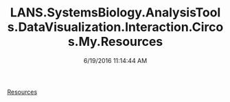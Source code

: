 ﻿---
title: LANS.SystemsBiology.AnalysisTools.DataVisualization.Interaction.Circos.My.Resources
date: 6/19/2016 11:14:44 AM
---

[Resources](T-LANS.SystemsBiology.AnalysisTools.DataVisualization.Interaction.Circos.My.Resources.Resources.html)
